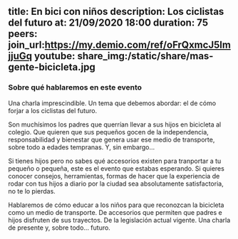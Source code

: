 title: En bici con niños
description: Los ciclistas del futuro
at: 21/09/2020 18:00
duration: 75
peers: 
join_url:https://my.demio.com/ref/oFrQxmcJ5lmjjuGq
youtube:
share_img:/static/share/mas-gente-bicicleta.jpg
----
### Sobre qué hablaremos en este evento

Una charla imprescindible. Un tema que debemos abordar: el de cómo forjar a los ciclistas del futuro. 

Son muchísimos los padres que querrían llevar a sus hijos en bicicleta al colegio. Que quieren que sus pequeños gocen de la independencia, responsabilidad y bienestar que genera usar ese medio de transporte, sobre todo a edades tempranas. Y, sin embargo… 

Si tienes hijos pero no sabes qué accesorios existen para tranportar a tu pequeño o pequeña, este es el evento que estabas esperando. Si quieres conocer consejos, herramientas, formas de hacer que la experiencia de rodar con tus hijos a diario por la ciudad sea absolutamente satisfactoria, no te lo pierdas. 

Hablaremos de cómo educar a los niños para que reconozcan la bicicleta como un medio de transporte. De accesorios que permiten que padres e hijos disfruten de sus trayectos. De la legislación actual vigente. Una charla de presente y, sobre todo... futuro.
